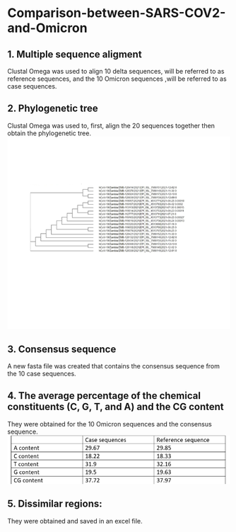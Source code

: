 # Comparison-between-SARS-COV2-and-Omicron

## 1. Multiple sequence aligment

Clustal Omega was used to align 10 delta sequences, will be referred to as reference sequences,  and the 10 Omicron sequences ,will be referred to as case sequences.

## 2. Phylogenetic tree

Clustal Omega was used to, first, align the 20 sequences together then obtain the phylogenetic tree.
<img src="tree.png"/>

## 3. Consensus sequence
A new fasta file was created that contains the consensus sequence from the 10 case sequences.

## 4. The average percentage of the chemical constituents (C, G, T, and A) and the CG content
They were obtained for the 10 Omicron sequences and the consensus sequence.
<img src="contents.png"/>

## 5. Dissimilar regions:
They were obtained and saved in an excel file.
